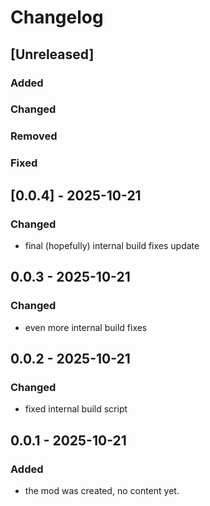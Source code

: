 # Changelog

## [Unreleased]

### Added

### Changed

### Removed

### Fixed

## [0.0.4] - 2025-10-21

### Changed

- final (hopefully) internal build fixes update

## 0.0.3 - 2025-10-21

### Changed

- even more internal build fixes

## 0.0.2 - 2025-10-21

### Changed

- fixed internal build script

## 0.0.1 - 2025-10-21

### Added

- the mod was created, no content yet.
